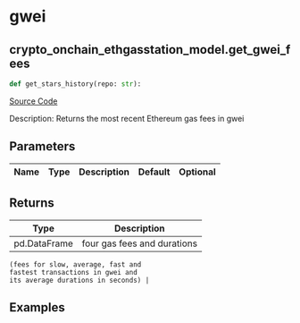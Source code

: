 # gwei

## crypto_onchain_ethgasstation_model.get_gwei_fees

```python
def get_stars_history(repo: str):
```
[Source Code](https://github.com/OpenBB-finance/OpenBBTerminal/tree/main/openbb_terminal/cryptocurrency/onchain/ethgasstation_model.py#L12)

Description: Returns the most recent Ethereum gas fees in gwei

## Parameters

| Name | Type | Description | Default | Optional |
| ---- | ---- | ----------- | ------- | -------- |

## Returns

| Type | Description |
| ---- | ----------- |
| pd.DataFrame | four gas fees and durations
    (fees for slow, average, fast and
    fastest transactions in gwei and
    its average durations in seconds) |

## Examples

